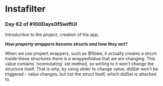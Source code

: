 # Instafilter
### **Day 62 of #100DaysOfSwiftUI**

Introduction to the project, creation of the app.

***How property wrappers become structs and how they act?***

When we use propert wrappers, such as @State, it actually creates a struct. Inside these structures there is a wrappedValue that we are changing. This value contains 'nonmutating' set method, so writing to it won't change the structure itself. That is why, by using slider to change value, didSet won't be triggered - value changes, but not the struct itself, which didSet is attached to.
